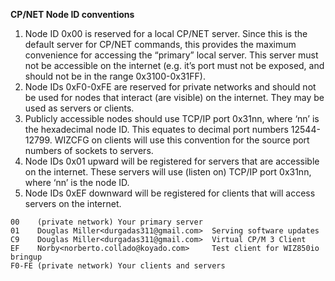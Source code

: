 **CP/NET Node ID conventions**

 1. Node ID 0x00 is reserved for a local CP/NET server. Since this is the default server for CP/NET commands, this provides the maximum convenience for accessing the “primary” local server. This server must not be accessible on the internet (e.g. it’s port must not be exposed, and should not be in the range 0x3100-0x31FF).
 1. Node IDs 0xF0-0xFE are reserved for private networks and should not be used for nodes that interact (are visible) on the internet. They may be used as servers or clients.
 1. Publicly accessible nodes should use TCP/IP port 0x31nn, where ‘nn’ is the hexadecimal node ID. This equates to decimal port numbers 12544-12799. WIZCFG on clients will use this convention for the source port numbers of sockets to servers.
 1. Node IDs 0x01 upward will be registered for servers that are accessible on the internet. These servers will use (listen on) TCP/IP port 0x31nn, where ‘nn’ is the node ID.
 1. Node IDs 0xEF downward will be registered for clients that will access servers on the internet.

```
00    (private network) Your primary server
01    Douglas Miller<durgadas311@gmail.com>  Serving software updates
C9    Douglas Miller<durgadas311@gmail.com>  Virtual CP/M 3 Client
EF    Norby<norberto.collado@koyado.com>     Test client for WIZ850io bringup
F0-FE (private network) Your clients and servers
```
